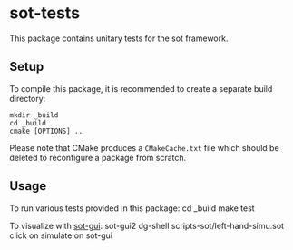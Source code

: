 sot-tests
===========

This package contains unitary tests for the sot framework.


Setup
-----

To compile this package, it is recommended to create a separate build
directory:

    mkdir _build
    cd _build
    cmake [OPTIONS] ..

Please note that CMake produces a `CMakeCache.txt` file which should
be deleted to reconfigure a package from scratch.

Usage
-----

To run various tests provided in this package:
    cd _build
    make test

To visualize with [sot-gui](https://github.com/laas/sot-gui):
    sot-gui2
    dg-shell scripts-sot/left-hand-simu.sot
    click on simulate on sot-gui
